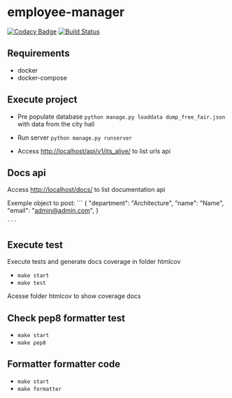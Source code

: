 # employee-manager

[![Codacy Badge](https://api.codacy.com/project/badge/Grade/60c47316ecce4a95b0126c431c7ec3eb)](https://app.codacy.com/app/victorpb/employee-manager?utm_source=github.com&utm_medium=referral&utm_content=victtorvpb/employee-manager&utm_campaign=Badge_Grade_Settings)
[![Build Status](https://travis-ci.org/victtorvpb/employee-manager.svg?branch=master)](https://travis-ci.org/victtorvpb/employee-manager)

## Requirements
* docker
* docker-compose


## Execute project

* Pre populate database `python manage.py loaddata dump_free_fair.json` with data from the city hall

* Run server `python manage.py runserver`

* Access [http://localhost/api/v1/its_alive/](http://localhost/api/v1/its_alive/) to list urls api

## Docs api

Access [http://localhost/docs/](http://localhost/docs/) to list documentation api

Exemple object to post:
    ```
    {
        "department": "Architecture",
        "name": "Name",
        "email": "admin@admin.com",
    }

    ```

## Execute test
Execute tests and generate docs coverage in folder htmlcov
* `make start `
* `make test `

Acesse folder htmlcov to show coverage docs

## Check pep8 formatter test
* `make start `
* `make pep8 `

## Formatter formatter code
* `make start `
* `make formatter `

